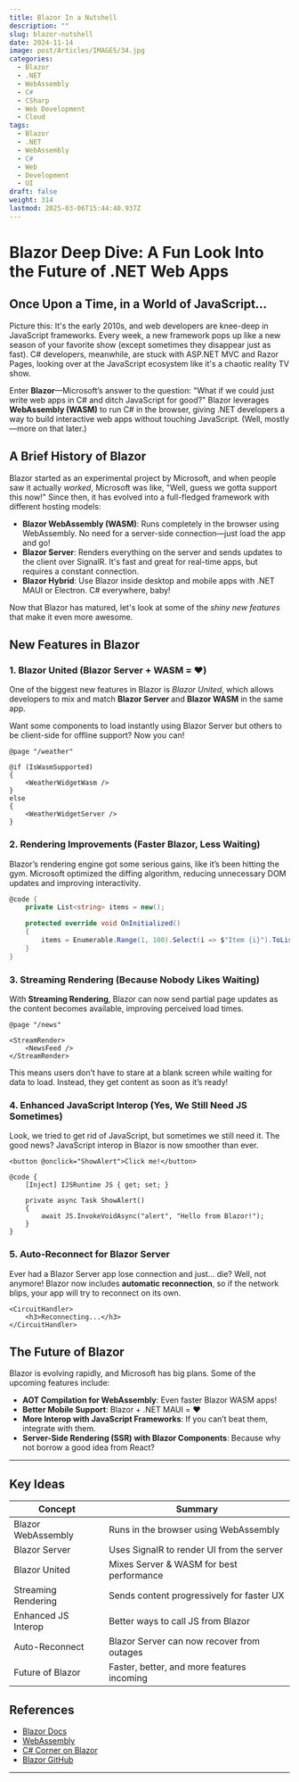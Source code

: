 ```yaml
---
title: Blazor In a Nutshell
description: ""
slug: blazor-nutshell
date: 2024-11-14
image: post/Articles/IMAGES/34.jpg
categories:
  - Blazor
  - .NET
  - WebAssembly
  - C#
  - CSharp
  - Web Development
  - Cloud
tags:
  - Blazor
  - .NET
  - WebAssembly
  - C#
  - Web
  - Development
  - UI
draft: false
weight: 314
lastmod: 2025-03-06T15:44:40.937Z
---
```

# Blazor Deep Dive: A Fun Look Into the Future of .NET Web Apps

## Once Upon a Time, in a World of JavaScript...

Picture this: It's the early 2010s, and web developers are knee-deep in JavaScript frameworks. Every week, a new framework pops up like a new season of your favorite show (except sometimes they disappear just as fast). C# developers, meanwhile, are stuck with ASP.NET MVC and Razor Pages, looking over at the JavaScript ecosystem like it's a chaotic reality TV show.

Enter **Blazor**—Microsoft’s answer to the question: "What if we could just write web apps in C# and ditch JavaScript for good?" Blazor leverages **WebAssembly (WASM)** to run C# in the browser, giving .NET developers a way to build interactive web apps without touching JavaScript. (Well, mostly—more on that later.)

## A Brief History of Blazor

Blazor started as an experimental project by Microsoft, and when people saw it actually *worked*, Microsoft was like, "Well, guess we gotta support this now!" Since then, it has evolved into a full-fledged framework with different hosting models:

* **Blazor WebAssembly (WASM)**: Runs completely in the browser using WebAssembly. No need for a server-side connection—just load the app and go!
* **Blazor Server**: Renders everything on the server and sends updates to the client over SignalR. It's fast and great for real-time apps, but requires a constant connection.
* **Blazor Hybrid**: Use Blazor inside desktop and mobile apps with .NET MAUI or Electron. C# everywhere, baby!

Now that Blazor has matured, let's look at some of the *shiny new features* that make it even more awesome.

## New Features in Blazor

### 1. **Blazor United (Blazor Server + WASM = ❤️)**

One of the biggest new features in Blazor is *Blazor United*, which allows developers to mix and match **Blazor Server** and **Blazor WASM** in the same app.

Want some components to load instantly using Blazor Server but others to be client-side for offline support? Now you can!

```razor
@page "/weather"

@if (IsWasmSupported)
{
    <WeatherWidgetWasm />
}
else
{
    <WeatherWidgetServer />
}
```

### 2. **Rendering Improvements (Faster Blazor, Less Waiting)**

Blazor’s rendering engine got some serious gains, like it’s been hitting the gym. Microsoft optimized the diffing algorithm, reducing unnecessary DOM updates and improving interactivity.

```csharp
@code {
    private List<string> items = new();

    protected override void OnInitialized()
    {
        items = Enumerable.Range(1, 100).Select(i => $"Item {i}").ToList();
    }
}
```

### 3. **Streaming Rendering (Because Nobody Likes Waiting)**

With **Streaming Rendering**, Blazor can now send partial page updates as the content becomes available, improving perceived load times.

```razor
@page "/news"

<StreamRender>
    <NewsFeed />
</StreamRender>
```

This means users don’t have to stare at a blank screen while waiting for data to load. Instead, they get content as soon as it’s ready!

### 4. **Enhanced JavaScript Interop (Yes, We Still Need JS Sometimes)**

Look, we tried to get rid of JavaScript, but sometimes we still need it. The good news? JavaScript interop in Blazor is now smoother than ever.

```razor
<button @onclick="ShowAlert">Click me!</button>

@code {
    [Inject] IJSRuntime JS { get; set; }

    private async Task ShowAlert()
    {
        await JS.InvokeVoidAsync("alert", "Hello from Blazor!");
    }
}
```

### 5. **Auto-Reconnect for Blazor Server**

Ever had a Blazor Server app lose connection and just... die? Well, not anymore! Blazor now includes **automatic reconnection**, so if the network blips, your app will try to reconnect on its own.

```razor
<CircuitHandler>
    <h3>Reconnecting...</h3>
</CircuitHandler>
```

## The Future of Blazor

Blazor is evolving rapidly, and Microsoft has big plans. Some of the upcoming features include:

* **AOT Compilation for WebAssembly**: Even faster Blazor WASM apps!
* **Better Mobile Support**: Blazor + .NET MAUI = ❤️
* **More Interop with JavaScript Frameworks**: If you can’t beat them, integrate with them.
* **Server-Side Rendering (SSR) with Blazor Components**: Because why not borrow a good idea from React?

<!-- ## Final Thoughts

Blazor is no longer a "cool experiment"—it's a full-fledged web framework that’s here to stay. Whether you love it for its C# goodness, hate JavaScript, or just enjoy watching Microsoft reinvent the wheel (but in a better way), there’s a lot to be excited about.

If you haven't given Blazor a shot yet, now's the time! Just be prepared for people to ask, "Wait, you're building a web app without JavaScript?!" and enjoy the look of confusion on their faces. -->

***

## Key Ideas

| Concept             | Summary                                    |
| ------------------- | ------------------------------------------ |
| Blazor WebAssembly  | Runs in the browser using WebAssembly      |
| Blazor Server       | Uses SignalR to render UI from the server  |
| Blazor United       | Mixes Server & WASM for best performance   |
| Streaming Rendering | Sends content progressively for faster UX  |
| Enhanced JS Interop | Better ways to call JS from Blazor         |
| Auto-Reconnect      | Blazor Server can now recover from outages |
| Future of Blazor    | Faster, better, and more features incoming |

## References

* [Blazor Docs](https://learn.microsoft.com/en-us/aspnet/core/blazor/)
* [WebAssembly](https://webassembly.org/)
* [C# Corner on Blazor](https://www.c-sharpcorner.com/)
* [Blazor GitHub](https://github.com/dotnet/aspnetcore/tree/main/src/Components)

***
